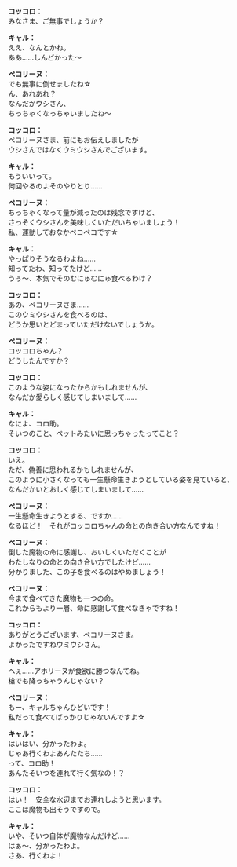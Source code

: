 # 

  
**コッコロ：**  
みなさま、ご無事でしょうか？  
  
**キャル：**  
ええ、なんとかね。  
ああ……しんどかった～  
  
**ペコリーヌ：**  
でも無事に倒せましたね☆  
ん、あれあれ？  
なんだかウシさん、  
ちっちゃくなっちゃいましたね～  
  
**コッコロ：**  
ペコリーヌさま、前にもお伝えしましたが  
ウシさんではなくウミウシさんでございます。  
  
**キャル：**  
もういいって。  
何回やるのよそのやりとり……  
  
**ペコリーヌ：**  
ちっちゃくなって量が減ったのは残念ですけど、  
さっそくウシさんを美味しくいただいちゃいましょう！  
私、運動しておなかペコペコです☆  
  
**キャル：**  
やっぱりそうなるわよね……  
知ってたわ、知ってたけど……  
うぅ～、本気でそのむにゅむにゅ食べるわけ？  
  
**コッコロ：**  
あの、ペコリーヌさま……  
このウミウシさんを食べるのは、  
どうか思いとどまっていただけないでしょうか。  
  
**ペコリーヌ：**  
コッコロちゃん？  
どうしたんですか？  
  
**コッコロ：**  
このような姿になったからかもしれませんが、  
なんだか愛らしく感じてしまいまして……  
  
**キャル：**  
なによ、コロ助。  
そいつのこと、ペットみたいに思っちゃったってこと？  
  
**コッコロ：**  
いえ。  
ただ、偽善に思われるかもしれませんが、  
このように小さくなっても一生懸命生きようとしている姿を見ていると、  
なんだかいとおしく感じてしまいまして……  
  
**ペコリーヌ：**  
一生懸命生きようとする、ですか……  
なるほど！　それがコッコロちゃんの命との向き合い方なんですね！  
  
**ペコリーヌ：**  
倒した魔物の命に感謝し、おいしくいただくことが  
わたしなりの命との向き合い方でしたけど……  
分かりました、この子を食べるのはやめましょう！  
  
**ペコリーヌ：**  
今まで食べてきた魔物も一つの命。  
これからもより一層、命に感謝して食べなきゃですね！  
  
**コッコロ：**  
ありがとうございます、ペコリーヌさま。  
よかったですねウミウシさん。  
  
**キャル：**  
へぇ……アホリーヌが食欲に勝つなんてね。  
槍でも降っちゃうんじゃない？  
  
**ペコリーヌ：**  
もー、キャルちゃんひどいです！  
私だって食べてばっかりじゃないんですよ☆  
  
**キャル：**  
はいはい、分かったわよ。  
じゃあ行くわよあんたたち……  
って、コロ助！  
あんたそいつを連れて行く気なの！？  
  
**コッコロ：**  
はい！　安全な水辺までお連れしようと思います。  
ここは魔物も出そうですので。  
  
**キャル：**  
いや、そいつ自体が魔物なんだけど……  
はぁ～、分かったわよ。  
さあ、行くわよ！  
